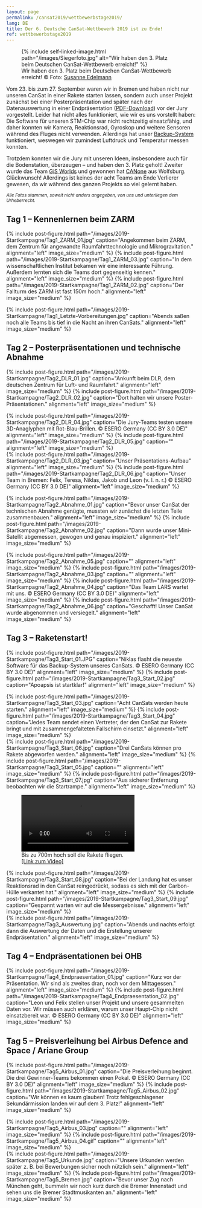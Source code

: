 ```yaml
---
layout: page
permalink: /cansat2019/wettbewerbstage2019/
lang: DE
title: Der 6. Deutsche CanSat-Wettbewerb 2019 ist zu Ende!
ref: wettbewerbstage2019
---
```




<figure class="center medium">
  {% include self-linked-image.html path="/images/Siegerfoto.jpg" alt="Wir haben den 3. Platz beim Deutschen CanSat-Wettbewerb erreicht!" %}
  <figcaption>Wir haben den 3. Platz beim Deutschen CanSat-Wettbewerb erreicht! © Foto: <a href="https://www.susanne-edelmann.de/">Susanne Edelmann</a></figcaption>
</figure>

Vom 23. bis zum 27. September waren wir in Bremen und haben nicht nur unseren CanSat in einer Rakete starten lassen, sondern auch unser Projekt zunächst bei einer Posterpräsentation und später nach der Datenauswertung in einer Endpräsentation ([PDF-Download](/images/2019-Startkampagne/Endpraesentation.pdf)) vor der Jury vorgestellt. Leider hat nicht alles funktioniert, wie wir es uns vorstellt haben: Die Software für unseren STM-Chip war nicht rechtzeitig einsatzfähig, und daher konnten wir Kamera, Reaktionsrad, Gyroskop und weitere Sensoren während des Fluges nicht verwenden. Allerdings hat unser [Backup-System](/Backup-Lösungen/) funktioniert, weswegen wir zumindest Luftdruck und Temperatur messen konnten.

Trotzdem konnten wir die Jury mit unseren Ideen, insbesondere auch für die Bodenstation, überzeugen – und haben den 3. Platz geholt! Zweiter wurde das Team [GiS Worlds](http://www.gis-wf.de/cansat-wettbewerb/) und gewonnen hat [CANone](http://www.gis-wf.de/cansat-wettbewerb/) aus Wolfsburg. Glückwunsch! Allerdings ist keines der acht Teams am Ende Verlierer gewesen, da wir während des ganzen Projekts so viel gelernt haben.

<small><em>Alle Fotos stammen, soweit nicht anders angegeben, von uns und unterliegen dem Urheberrecht.</em></small>

## Tag 1 – Kennenlernen beim ZARM

{% include post-figure.html path="/images/2019-Startkampagne/Tag1_ZARM_01.jpg" caption="Angekommen beim ZARM, dem Zentrum für angewandte Raumfahrttechnologie und Mikrogravitation." alignment="left" image_size="medium" %}
{% include post-figure.html path="/images/2019-Startkampagne/Tag1_ZARM_03.jpg" caption="In dem wissenschaftlichen Institut bekamen wir eine interessante Führung. Außerdem lernten sich die Teams dort gegenseitig kennen." alignment="left" image_size="medium" %}
{% include post-figure.html path="/images/2019-Startkampagne/Tag1_ZARM_02.jpg" caption="Der Fallturm des ZARM ist fast 150m hoch." alignment="left" image_size="medium" %}
<div class="clearfix"></div>
{% include post-figure.html path="/images/2019-Startkampagne/Tag1_Letzte-Vorbereitungen.jpg" caption="Abends saßen noch alle Teams bis tief in die Nacht an ihren CanSats." alignment="left" image_size="medium" %}
<div class="clearfix"></div>

## Tag 2 – Posterpräsentationen und technische Abnahme

{% include post-figure.html path="/images/2019-Startkampagne/Tag2_DLR_01.jpg" caption="Ankunft beim DLR, dem deutschen Zentrum für Luft- und Raumfahrt." alignment="left" image_size="medium" %}
{% include post-figure.html path="/images/2019-Startkampagne/Tag2_DLR_02.jpg" caption="Dort halten wir unsere Poster-Präsentationen." alignment="left" image_size="medium" %}
<div class="clearfix"></div>
{% include post-figure.html path="/images/2019-Startkampagne/Tag2_DLR_04.jpg" caption="Die Jury-Teams testen unsere 3D-Anaglyphen mit Rot-Blau-Brillen. © ESERO Germany (CC BY 3.0 DE)" alignment="left" image_size="medium" %}
{% include post-figure.html path="/images/2019-Startkampagne/Tag2_DLR_05.jpg" caption="" alignment="left" image_size="medium" %}
<div class="clearfix"></div>
{% include post-figure.html path="/images/2019-Startkampagne/Tag2_DLR_03.jpg" caption="Unser Präsentations-Aufbau" alignment="left" image_size="medium" %}
{% include post-figure.html path="/images/2019-Startkampagne/Tag2_DLR_06.jpg" caption="Unser Team in Bremen: Felix, Teresa, Niklas, Jakob und Leon (v.&nbsp;l.&nbsp;n.&nbsp;r.) © ESERO Germany (CC BY 3.0 DE)" alignment="left" image_size="medium" %}
<div class="clearfix"></div>

{% include post-figure.html path="/images/2019-Startkampagne/Tag2_Abnahme_01.jpg" caption="Bevor unser CanSat der technischen Abnahme genügte, mussten wir zunächst die letzten Teile zusammenbauen." alignment="left" image_size="medium" %}
{% include post-figure.html path="/images/2019-Startkampagne/Tag2_Abnahme_02.jpg" caption="Dann wurde unser Mini-Satellit abgemessen, gewogen und genau inspiziert." alignment="left" image_size="medium" %}
<div class="clearfix"></div>
{% include post-figure.html path="/images/2019-Startkampagne/Tag2_Abnahme_05.jpg" caption="" alignment="left" image_size="medium" %}
{% include post-figure.html path="/images/2019-Startkampagne/Tag2_Abnahme_03.jpg" caption="" alignment="left" image_size="medium" %}
{% include post-figure.html path="/images/2019-Startkampagne/Tag2_Abnahme_04.jpg" caption="Das Team LARS wartet mit uns. © ESERO Germany (CC BY 3.0 DE)" alignment="left" image_size="medium" %}
{% include post-figure.html path="/images/2019-Startkampagne/Tag2_Abnahme_06.jpg" caption="Geschafft! Unser CanSat wurde abgenommen und versiegelt." alignment="left" image_size="medium" %}
<div class="clearfix"></div>

## Tag 3 – Raketenstart!

{% include post-figure.html path="/images/2019-Startkampagne/Tag3_Start_01.JPG" caption="Niklas flasht die neueste Software für das Backup-System unseres CanSats. © ESERO Germany (CC BY 3.0 DE)" alignment="left" image_size="medium" %}
{% include post-figure.html path="/images/2019-Startkampagne/Tag3_Start_02.jpg" caption="Apoapsis ist startklar!" alignment="left" image_size="medium" %}
<div class="clearfix"></div>
{% include post-figure.html path="/images/2019-Startkampagne/Tag3_Start_03.jpg" caption="Acht CanSats werden heute starten." alignment="left" image_size="medium" %}
{% include post-figure.html path="/images/2019-Startkampagne/Tag3_Start_04.jpg" caption="Jedes Team sendet einen Vertreter, der den CanSat zur Rakete bringt und mit zusammengefalteten Fallschirm einsetzt." alignment="left" image_size="medium" %}
<div class="clearfix"></div>
{% include post-figure.html path="/images/2019-Startkampagne/Tag3_Start_06.jpg" caption="Drei CanSats können pro Rakete abgeworfen werden." alignment="left" image_size="medium" %}
{% include post-figure.html path="/images/2019-Startkampagne/Tag3_Start_05.jpg" caption="" alignment="left" image_size="medium" %}
{% include post-figure.html path="/images/2019-Startkampagne/Tag3_Start_07.jpg" caption="Aus sicherer Entfernung beobachten wir die Startrampe." alignment="left" image_size="medium" %}
<div class="clearfix"></div>
<figure class="center medium">
  <video src="/images/2019-Startkampagne/Tag3_Start.mp4" alt="Bis zu 700m hoch soll die Rakete fliegen." controls></video>
  <figcaption>
    Bis zu 700m hoch soll die Rakete fliegen.<br />
    <a href="/images/2019-Startkampagne/Tag3_Start.mp4">[Link zum Video]</a>
  </figcaption>
</figure>
<div class="clearfix"></div>
{% include post-figure.html path="/images/2019-Startkampagne/Tag3_Start_08.jpg" caption="Bei der Landung hat es unser Reaktionsrad in den CanSat reingedrückt, sodass es sich mit der Carbon-Hülle verkantet hat." alignment="left" image_size="medium" %}
{% include post-figure.html path="/images/2019-Startkampagne/Tag3_Start_09.jpg" caption="Gespannt warten wir auf die Messergebnisse." alignment="left" image_size="medium" %}
<div class="clearfix"></div>
{% include post-figure.html path="/images/2019-Startkampagne/Tag3_Auswertung.jpg" caption="Abends und nachts erfolgt dann die Auswertung der Daten und die Erstellung unserer Endpräsentation." alignment="left" image_size="medium" %}
<div class="clearfix"></div>

## Tag 4 – Endpräsentationen bei OHB

{% include post-figure.html path="/images/2019-Startkampagne/Tag4_Endpraesentation_01.jpg" caption="Kurz vor der Präsentation. Wir sind als zweites dran, noch vor dem Mittagessen." alignment="left" image_size="medium" %}
{% include post-figure.html path="/images/2019-Startkampagne/Tag4_Endpraesentation_02.jpg" caption="Leon und Felix stellen unser Projekt und unsere gesammelten Daten vor. Wir müssen auch erklären, warum unser Haupt-Chip nicht einsatzbereit war. © ESERO Germany (CC BY 3.0 DE)" alignment="left" image_size="medium" %}
<div class="clearfix"></div>

## Tag 5 – Preisverleihung bei Airbus Defence and Space / Ariane Group

{% include post-figure.html path="/images/2019-Startkampagne/Tag5_Airbus_01.jpg" caption="Die Preisverleihung beginnt. Die drei Gewinner-Teams bekommen einen Pokal. © ESERO Germany (CC BY 3.0 DE)" alignment="left" image_size="medium" %}
{% include post-figure.html path="/images/2019-Startkampagne/Tag5_Airbus_02.jpg" caption="Wir können es kaum glauben! Trotz fehlgeschlagener Sekundärmission landen wir auf dem 3. Platz!" alignment="left" image_size="medium" %}
<div class="clearfix"></div>
{% include post-figure.html path="/images/2019-Startkampagne/Tag5_Airbus_03.jpg" caption="" alignment="left" image_size="medium" %}
{% include post-figure.html path="/images/2019-Startkampagne/Tag5_Airbus_04.gif" caption="" alignment="left" image_size="medium" %}
<div class="clearfix"></div>
{% include post-figure.html path="/images/2019-Startkampagne/Tag5_Urkunde.jpg" caption="Unsere Urkunden werden später z. B. bei Bewerbungen sicher noch nützlich sein." alignment="left" image_size="medium" %}
{% include post-figure.html path="/images/2019-Startkampagne/Tag5_Bremen.jpg" caption="Bevor unser Zug nach München geht, bummeln wir noch kurz durch die Bremer Innenstadt und sehen uns die Bremer Stadtmusikanten an." alignment="left" image_size="medium" %}
<div class="clearfix"></div>
